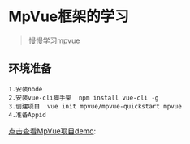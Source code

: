 # MpVue框架的学习
> 慢慢学习mpvue

## 环境准备
    1.安装node
    2.安装vue-cli脚手架  npm install vue-cli -g
    3.创建项目  vue init mpvue/mpvue-quickstart mpvue
    4.准备Appid
[点击查看MpVue项目demo](https://github.com/LemonYF/mpvue):

